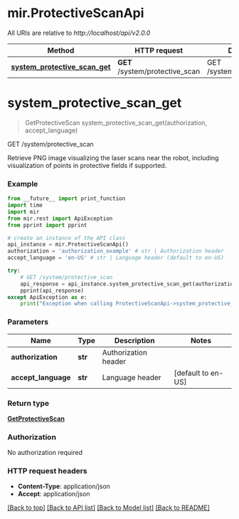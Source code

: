 # mir.ProtectiveScanApi

All URIs are relative to *http://localhost/api/v2.0.0*

Method | HTTP request | Description
------------- | ------------- | -------------
[**system_protective_scan_get**](ProtectiveScanApi.md#system_protective_scan_get) | **GET** /system/protective_scan | GET /system/protective_scan


# **system_protective_scan_get**
> GetProtectiveScan system_protective_scan_get(authorization, accept_language)

GET /system/protective_scan

Retrieve PNG image visualizing the laser scans near the robot, including visualization of points in protective fields if supported.

### Example
```python
from __future__ import print_function
import time
import mir
from mir.rest import ApiException
from pprint import pprint

# create an instance of the API class
api_instance = mir.ProtectiveScanApi()
authorization = 'authorization_example' # str | Authorization header
accept_language = 'en-US' # str | Language header (default to en-US)

try:
    # GET /system/protective_scan
    api_response = api_instance.system_protective_scan_get(authorization, accept_language)
    pprint(api_response)
except ApiException as e:
    print("Exception when calling ProtectiveScanApi->system_protective_scan_get: %s\n" % e)
```

### Parameters

Name | Type | Description  | Notes
------------- | ------------- | ------------- | -------------
 **authorization** | **str**| Authorization header | 
 **accept_language** | **str**| Language header | [default to en-US]

### Return type

[**GetProtectiveScan**](GetProtectiveScan.md)

### Authorization

No authorization required

### HTTP request headers

 - **Content-Type**: application/json
 - **Accept**: application/json

[[Back to top]](#) [[Back to API list]](../README.md#documentation-for-api-endpoints) [[Back to Model list]](../README.md#documentation-for-models) [[Back to README]](../README.md)

